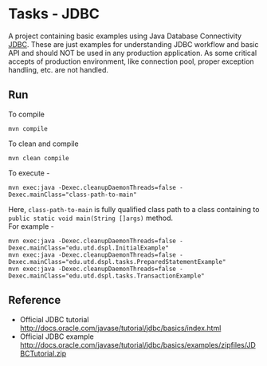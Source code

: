 # Tasks - JDBC 

A project containing basic examples using Java Database Connectivity [JDBC](http://en.wikipedia.org/wiki/Java_Database_Connectivity). 
These are just examples for understanding JDBC workflow and basic API and should NOT be used in any production application. 
As some critical accepts of production environment, like connection pool, proper exception handling, etc. are not handled.

## Run

To compile 

    mvn compile 

To clean and compile 

    mvn clean compile

To execute - 

    mvn exec:java -Dexec.cleanupDaemonThreads=false -Dexec.mainClass="class-path-to-main"  

Here, `class-path-to-main` is fully qualified class path to a class containing to `public static void main(String []args)` method.  
For example -  

    mvn exec:java -Dexec.cleanupDaemonThreads=false -Dexec.mainClass="edu.utd.dspl.InitialExample"  
    mvn exec:java -Dexec.cleanupDaemonThreads=false -Dexec.mainClass="edu.utd.dspl.tasks.PreparedStatementExample"  
    mvn exec:java -Dexec.cleanupDaemonThreads=false -Dexec.mainClass="edu.utd.dspl.tasks.TransactionExample"  


## Reference 

- Official JDBC tutorial <http://docs.oracle.com/javase/tutorial/jdbc/basics/index.html>
- Official JDBC example <http://docs.oracle.com/javase/tutorial/jdbc/basics/examples/zipfiles/JDBCTutorial.zip>
